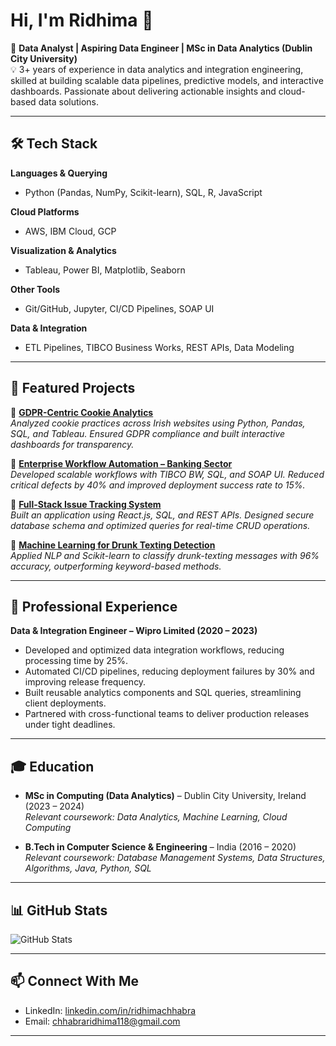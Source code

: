 # Hi, I'm Ridhima 👋  

🎯 **Data Analyst | Aspiring Data Engineer | MSc in Data Analytics (Dublin City University)**  
💡 3+ years of experience in data analytics and integration engineering, skilled at building scalable data pipelines, predictive models, and interactive dashboards. Passionate about delivering actionable insights and cloud-based data solutions.  

---

## 🛠️ Tech Stack  

**Languages & Querying**  
- Python (Pandas, NumPy, Scikit-learn), SQL, R, JavaScript  

**Cloud Platforms**  
- AWS, IBM Cloud, GCP

**Visualization & Analytics**  
- Tableau, Power BI, Matplotlib, Seaborn  

**Other Tools**  
- Git/GitHub, Jupyter, CI/CD Pipelines, SOAP UI
  
**Data & Integration**  
- ETL Pipelines, TIBCO Business Works, REST APIs, Data Modeling

---

## 📂 Featured Projects  

🔹 [**GDPR-Centric Cookie Analytics**](#)  
*Analyzed cookie practices across Irish websites using Python, Pandas, SQL, and Tableau. Ensured GDPR compliance and built interactive dashboards for transparency.*  

🔹 [**Enterprise Workflow Automation – Banking Sector**](#)  
*Developed scalable workflows with TIBCO BW, SQL, and SOAP UI. Reduced critical defects by 40% and improved deployment success rate to 15%.*  

🔹 [**Full-Stack Issue Tracking System**](#)  
*Built an application using React.js, SQL, and REST APIs. Designed secure database schema and optimized queries for real-time CRUD operations.*  

🔹 [**Machine Learning for Drunk Texting Detection**](#)  
*Applied NLP and Scikit-learn to classify drunk-texting messages with 96% accuracy, outperforming keyword-based methods.*  

---

## 💼 Professional Experience  

**Data & Integration Engineer – Wipro Limited (2020 – 2023)**  
- Developed and optimized data integration workflows, reducing processing time by 25%.  
- Automated CI/CD pipelines, reducing deployment failures by 30% and improving release frequency.  
- Built reusable analytics components and SQL queries, streamlining client deployments.  
- Partnered with cross-functional teams to deliver production releases under tight deadlines.  

---

## 🎓 Education  

- **MSc in Computing (Data Analytics)** – Dublin City University, Ireland (2023 – 2024)  
  *Relevant coursework: Data Analytics, Machine Learning, Cloud Computing*  

- **B.Tech in Computer Science & Engineering** – India (2016 – 2020)  
  *Relevant coursework: Database Management Systems, Data Structures, Algorithms, Java, Python, SQL*  

---

## 📊 GitHub Stats  

![GitHub Stats](https://github-readme-stats.vercel.app/api?username=Ridhima118&show_icons=true&theme=tokyonight)  

---

## 📫 Connect With Me  

- LinkedIn: [linkedin.com/in/ridhimachhabra](#)  
- Email: chhabraridhima118@gmail.com  

---
